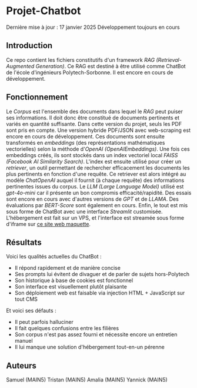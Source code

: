 # Projet-Chatbot

Dernière mise à jour : 17 janvier 2025
Développement toujours en cours

## Introduction

Ce repo contient les fichiers constitutifs d'un framework _RAG (Retrieval-Augmented Generation)_. Ce RAG est destiné à être utilisé comme ChatBot de l'école d'ingénieurs Polytech-Sorbonne. Il est encore en cours de développement.

## Fonctionnement

Le _Corpus_ est l'ensemble des documents dans lequel le _RAG_ peut puiser ses informations. Il doit donc être constitué de documents pertinents et variés en quantité suffisante. Dans cette version du projet, seuls les PDF sont pris en compte. Une version hybride PDF/JSON avec web-scraping est encore en cours de développement.
Ces documents sont ensuite transformés en _embeddings_ (des représentations mathématiques vectorielles) selon la méthode d'_OpenAI (OpenAIEmbeddings)_. Une fois ces embeddings créés, ils sont stockés dans un index vectoriel local _FAISS (Facebook AI Similarity Search)_.
L'index est ensuite utilisé pour créer un _retriever_, un outil permettant de rechercher efficacement les documents les plus pertinents en fonction d'une requête. Ce retriever est alors intégré au modèle _ChatOpenAI_ auquel il fournit (à chaque requête) des informations pertinentes issues du corpus.
Le _LLM (Large Language Model)_ utilisé est _gpt-4o-mini_ car il présente un bon compromis efficacité/rapidité. Des essais sont encore en cours avec d'autres versions de _GPT_ et de _LLAMA_. Des évaluations par _BERT-Score_ sont également en cours.
Enfin, le tout est mis sous forme de ChatBot avec une interface _Streamlit_ customisée. L'hébergement est fait sur un VPS, et l'interface est streamée sous forme d'iframe sur [ce site web maquette](https://www.maquettepolytechrag.ovh/).

## Résultats

Voici les qualités actuelles du ChatBot :

- Il répond rapidement et de manière concise
- Ses prompts lui évitent de divaguer et de parler de sujets hors-Polytech
- Son historique à base de cookies est fonctionnel
- Son interface est visuellement plutôt plaisante
- Son déploiement web est faisable via injection HTML + JavaScript sur tout CMS

Et voici ses défauts :

- Il peut parfois halluciner
- Il fait quelques confusions entre les filières
- Son corpus n'est pas assez fourni et nécessite encore un entretien manuel
- Il lui manque une solution d'hébergement tout-en-un pérenne

## Auteurs

Samuel (MAIN5)
Tristan (MAIN5)
Amalia (MAIN5)
Yannick (MAIN5)